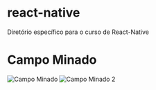 # react-native
Diretório específico para o curso de React-Native



# Campo Minado
![Campo Minado](https://github.com/brwno/react-native/blob/master/Captura%20de%20Tela%202020-04-14%20às%2012.26.48.png)
![Campo Minado 2](https://ibb.co/L1rVQCL)
